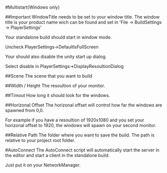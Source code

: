 #Multistart(Windows only)

##Important
WindowTitle needs to be set to your window title. The window title is your product name wich can be found and set in 'File -> BuildSettings -> PlayerSettings'

Your standalone build should start in window mode.

Uncheck PlayerSettings->DefaultIsFullScreen

Your should also disable the unity start up dialog.

Select disable in PlayerSettings->DisplayResoultionDialog

##Scene
The scene that you want to build

##Width / Height
The resoultion of your monitor.

##Timout
How long it should look for the windows.

##Horizonal Offset
The horizonal offset will control how far the windows are spawned from 0,0.

For example if you have a resoultion of 1920x1080 and you set your horizonal offset to 1920, the windows will spawn on your second monitor.

##Relative Path
The folder where you want to save the build. The path is relative to your project root folder.

#AutoConnect
The AutoConnect script will automatically start the server in the editor and start a client in the standalone build.

Just put it on your NetworkManager.